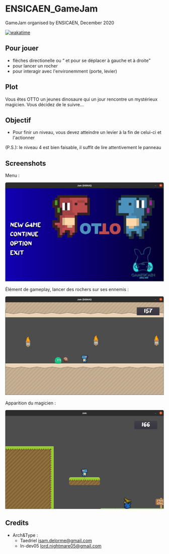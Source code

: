 # ENSICAEN_GameJam
GameJam organised by ENSICAEN, December 2020

[![wakatime](https://wakatime.com/badge/github/Taedriel/ENSICAEN_GameJam.svg)](https://wakatime.com/badge/github/Taedriel/ENSICAEN_GameJam)
## Pour jouer 

* flèches directionelle ou <q> et <d> pour se déplacer à gauche et à droite
* <a> pour lancer un rocher
* <espace> pour interagir avec l'environemment (porte, levier)

## Plot

Vous êtes OTTO un jeunes dinosaure qui un jour rencontre un mystérieux magicien. Vous décidez de le suivre...

## Objectif

* Pour finir un niveau, vous devez atteindre un levier à la fin de celui-ci et l'actionner 

(P.S.): le niveau 4 est bien faisable, il suffit de lire attentivement le panneau 

## Screenshots

Menu :

![Menu](./screenshots/Menu.png)



Élément de gameplay, lancer des rochers sur ses ennemis :

![Gameplay1](./screenshots/gameplay-1.png)

Apparition du magicien :

![gameplay-2](./screenshots/gameplay-2.png)

## Credits

- Arch&Type :
    - Taedriel <isam.delorme@gmail.com> 
    - ln-dev05 <lord.nightmare05@gmail.com>
